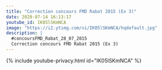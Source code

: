 ```yaml
---
title: "Correction concours FMD Rabat 2015 (Ex 3)"
date: 2020-07-14 16:13:17 
youtube_id: IK05lSKmNCA
image: "https://i2.ytimg.com/vi/IK05lSKmNCA/hqdefault.jpg"
description: |
  #concoursFMD_Rabat_28_07_2015
  Correction concours FMD Rabat 2015 (Ex 3)
---
```


{% include youtube-privacy.html id="IK05lSKmNCA" %}
